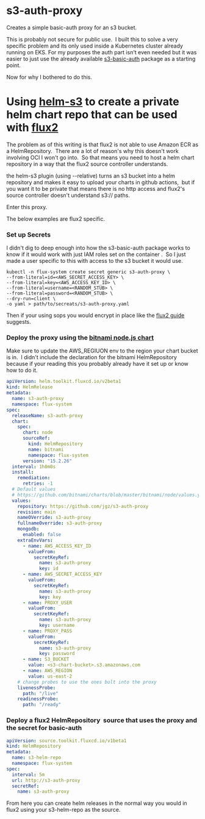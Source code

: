 # s3-auth-proxy

Creates a simple basic-auth proxy for an s3 bucket. 

This is probably not secure for public use.  I built this to solve a very specific problem and its only used inside a Kubernetes cluster already running on EKS. For my purposes the auth part isn't even needed but it was easier to just use the already available [s3-basic-auth](https://www.npmjs.com/package/s3-basic-auth) package as a starting point.

Now for why I bothered to do this.

# Using [helm-s3](https://github.com/hypnoglow/helm-s3) to create a private helm chart repo that can be used with [flux2](https://github.com/fluxcd/flux2)

The problem as of this writing is that flux2 is not able to use Amazon ECR as a HelmRepository.  There are a lot of reason's why this doesn't work involving OCI I won't go into.  So that means you need to host a helm chart repository in a way that the flux2 source controller understands.

the helm-s3 plugin (using --relative) turns an s3 bucket into a helm repository and makes it easy to upload your charts in github actions,  but if you want it to be private that means there is no http access and flux2's source controller doesn't understand s3:// paths.

Enter this proxy. 

The below examples are flux2 specific. 

### Set up Secrets

I didn't dig to deep enough into how the s3-basic-auth package works to know if it would work with just IAM roles set on the container .  So I just made a user specific to this with access to the s3 bucket it would use.

```shell
kubectl -n flux-system create secret generic s3-auth-proxy \
--from-literal=id=<AWS_SECRET_ACCESS_KEY> \
--from-literal=key=<AWS_ACCESS_KEY_ID> \
--from-literal=username=<RANDOM_STUB> \
--from-literal=password=<RANDOM_STUB> \
--dry-run=client \
-o yaml > path/to/secreats/s3-auth-proxy.yaml
```

Then if your using sops you would encrypt in place like the [flux2 guide](https://fluxcd.io/docs/guides/mozilla-sops/#encrypt-secrets) suggests.

### Deploy the proxy using the [bitnami node.js chart](https://github.com/bitnami/charts/tree/master/bitnami/node)

Make sure to update the AWS\_REGIUON env to the region your chart bucket is in.  I didn't include the declaration for the bitnami HelmRepository because if your reading this you probably already have it set up or know how to do it.

```yaml
apiVersion: helm.toolkit.fluxcd.io/v2beta1
kind: HelmRelease
metadata:
  name: s3-auth-proxy
  namespace: flux-system
spec:
  releaseName: s3-auth-proxy
  chart:
    spec:
      chart: node
      sourceRef:
        kind: HelmRepository
        name: bitnami
        namespace: flux-system
      version: "15.2.26"
  interval: 1h0m0s
  install:
    remediation:
      retries: -1
  # Default values
  # https://github.com/bitnami/charts/blob/master/bitnami/node/values.yaml
  values:
    repository: https://github.com/jgz/s3-auth-proxy
    revision: main
    nameOVerride: s3-auth-proxy
    fullnameOverride: s3-auth-proxy
    mongodb:
      enabled: false
    extraEnvVars:
      - name: AWS_ACCESS_KEY_ID
        valueFrom:
          secretKeyRef:
            name: s3-auth-proxy
            key: id
      - name: AWS_SECRET_ACCESS_KEY
        valueFrom:
          secretKeyRef:
            name: s3-auth-proxy
            key: key
      - name: PROXY_USER
        valueFrom:
          secretKeyRef:
            name: s3-auth-proxy
            key: username
      - name: PROXY_PASS
        valueFrom:
          secretKeyRef:
            name: s3-auth-proxy
            key: password
      - name: S3_BUCKET
        value: <s3-chart-bucket>.s3.amazonaws.com
      - name: AWS_REGION
        value: us-east-2
    # change probes to use the ones bult into the proxy
    livenessProbe:
      path: "/live"
    readinessProbe:
      path: "/ready"
```

### Deploy a flux2 HelmRepository  source that uses the proxy and the secret for basic-auth

```yaml
apiVersion: source.toolkit.fluxcd.io/v1beta1
kind: HelmRepository
metadata:
  name: s3-helm-repo
  namespace: flux-system
spec:
  interval: 5m
  url: http://s3-auth-proxy
  secretRef:
    name: s3-auth-proxy
```

From here you can create helm releases in the normal way you would in flux2 using your s3-helm-repo as the source.
